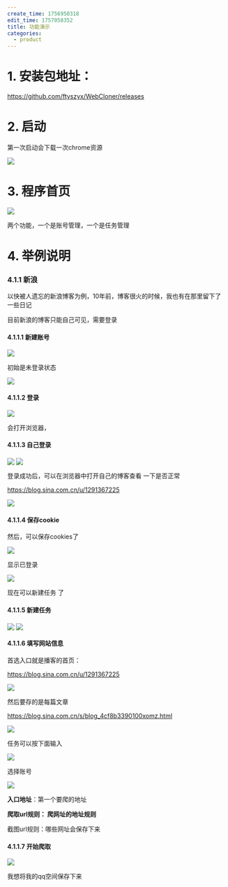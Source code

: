 ```yaml
---
create_time: 1756950318
edit_time: 1757058352
title: 功能演示
categories:
  - product
---
```



# 1. 安装包地址：

https://github.com/ftyszyx/WebCloner/releases

# 2. 启动

第一次启动会下载一次chrome资源

<img src="/assets/KcDIbzAsMoNxRCxIAXocmlPened.png" src-width="1096" class="markdown-img m-auto" src-height="541" align="center"/>

# 3. 程序首页

<img src="/assets/BdZtbQWNCoAhgpx0pRXcPp0FnHf.png" src-width="1262" class="markdown-img m-auto" src-height="713" align="center"/>

两个功能，一个是账号管理，一个是任务管理

# 4. 举例说明

### 4.1.1 新浪

以快被人遗忘的新浪博客为例，10年前，博客很火的时候，我也有在那里留下了一些日记

目前新浪的博客只能自己可见，需要登录

#### 4.1.1.1 新建账号

<img src="/assets/H81cbhi3HowJZhxG2mNcNfzhnHb.png" src-width="1251" class="markdown-img m-auto" src-height="531" align="center"/>

初始是未登录状态

<img src="/assets/RIinb2eLzoKFhNxOpW0c1caanLe.png" src-width="1260" class="markdown-img m-auto" src-height="166" align="center"/>

#### 4.1.1.2 登录

<img src="/assets/JN8fbPtgdoOYRZxsbcucasRtnSf.png" src-width="1239" class="markdown-img m-auto" src-height="171" align="center"/>

会打开浏览器，

#### 4.1.1.3 自己登录

<img src="/assets/IO5Jb7wCEohwzcxhqvwchUCHnbf.png" src-width="578" class="markdown-img m-auto" src-height="214" align="center"/>

<img src="/assets/CGelb4Zj0oIdEmxEAdRcWi6PnXe.png" src-width="890" class="markdown-img m-auto" src-height="572" align="center"/>

登录成功后，可以在浏览器中打开自己的博客查看 一下是否正常

https://blog.sina.com.cn/u/1291367225

<img src="/assets/D9W4bVUPboSx6Yx42iScapSenCd.png" src-width="785" class="markdown-img m-auto" src-height="624" align="center"/>

#### 4.1.1.4 保存cookie

然后，可以保存cookies了

<img src="/assets/UCMVbD1tVoudLhxGcHKcxBKinSf.png" src-width="692" class="markdown-img m-auto" src-height="259" align="center"/>

显示已登录

<img src="/assets/PTtKb9YikoQkiuxFBl6cY0innxh.png" src-width="1246" class="markdown-img m-auto" src-height="188" align="center"/>

现在可以新建任务 了

#### 4.1.1.5 新建任务

<img src="/assets/D6TbbKur6oMIyUxqb90c83l1nkf.png" src-width="1024" class="markdown-img m-auto" src-height="621" align="center"/>

<img src="/assets/Bn2pbUtJDo2FGRxC4U3cj7wSnYd.png" src-width="1245" class="markdown-img m-auto" src-height="678" align="center"/>

#### 4.1.1.6 填写网站信息

首选入口就是播客的首页：

https://blog.sina.com.cn/u/1291367225

<img src="/assets/ChWVbjDvOoFYhlxvnW7c6Qmhn36.png" src-width="1264" class="markdown-img m-auto" src-height="465" align="center"/>

然后要存的是每篇文章

https://blog.sina.com.cn/s/blog_4cf8b3390100xomz.html

<img src="/assets/XDKBb54u6oZks1xjWIvcNTmHnog.png" src-width="1358" class="markdown-img m-auto" src-height="473" align="center"/>

任务可以按下面输入

<img src="/assets/XUW2bau5IoYFKqxNXIJcmxSpnre.png" src-width="437" class="markdown-img m-auto" src-height="468" align="center"/>

选择账号

<img src="/assets/HysCbdbuno579Jxiz5icwIdYnqg.png" src-width="467" class="markdown-img m-auto" src-height="273" align="center"/>

 **入口地址**：第一个要爬的地址

 **爬取url规则： 爬网址的地址规则**

截图url规则：哪些网址会保存下来

#### 4.1.1.7 开始爬取

<img src="/assets/DUHAb9049oP8FuxoCeBc2rGmnKf.png" src-width="1233" class="markdown-img m-auto" src-height="150" align="center"/>

我想将我的qq空间保存下来

